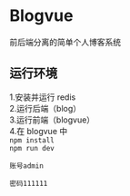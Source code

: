 # Blogvue
前后端分离的简单个人博客系统 <br>
## 运行环境
1.安装并运行 redis<br>
2.运行后端（blog）<br>
3.运行前端（blogvue）<br>
4.在 blogvue 中 <br>
`npm install`<br>
`npm run dev`

`账号admin`	

`密码111111`
